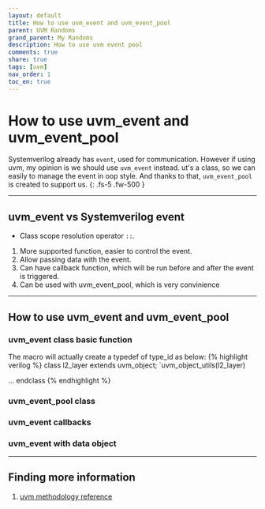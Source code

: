 ```yaml
---
layout: default
title: How to use uvm_event and uvm_event_pool
parent: UVM Randoms
grand_parent: My Randoms
description: How to use uvm event pool
comments: true
share: true
tags: [uvm]
nav_order: 1
toc_en: true
---
```


# How to use uvm_event and uvm_event_pool
Systemverilog already has `event`, used for communication. However if using uvm, my opinion is we should use `uvm_event` instead.
ut's a class, so we can easily to manage the event in oop style. And thanks to that, `uvm_event_pool` is created to support us.
{: .fs-5 .fw-500 }

---
## uvm_event vs Systemverilog event
* Class scope resolution operator `::`.
1. More supported function, easier to control the event.
1. Allow passing data with the event.
1. Can have callback function, which will be run before and after the event is triggered.
1. Can be used with uvm_event_pool, which is very convinience

---
## How to use uvm_event and uvm_event_pool

### uvm_event class basic function
The macro will actually create a typedef of type_id as below:
{% highlight verilog %}
class l2_layer extends uvm_object;
   `uvm_object_utils(l2_layer)

   ...
endclass
{% endhighlight %}

### uvm_event_pool class

### uvm_event callbacks

### uvm_event with data object

---
## Finding more information
1. [ uvm methodology reference ](https://verificationacademy.com/verification-methodology-reference/uvm/docs_1.1a/html/files/base/uvm_factory-svh.html)


